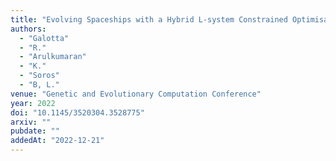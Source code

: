 ```yaml
---
title: "Evolving Spaceships with a Hybrid L-system Constrained Optimisation Evolutionary Algorithm"
authors:
  - "Galotta"
  - "R."
  - "Arulkumaran"
  - "K."
  - "Soros"
  - "B, L."
venue: "Genetic and Evolutionary Computation Conference"
year: 2022
doi: "10.1145/3520304.3528775"
arxiv: ""
pubdate: ""
addedAt: "2022-12-21"
---
```

